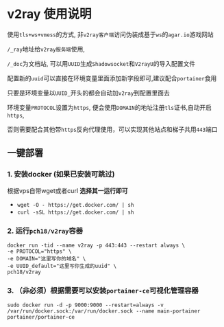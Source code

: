 # v2ray 使用说明

使用`tls+ws+vmess`的方式, 非`v2ray客户端`访问伪装成基于`ws`的`agar.io`游戏网站

`/_ray`地址给`v2ray服务端`使用, 

`/_doc`为文档站, 可以用`UUID`生成`Shadowsocket`和`V2rayU`的导入配置文件

配置新的`uuid`可以直接在环境变量里面添加新字段即可,建议配合`portainer`食用

只要是环境变量以`UUID_`开头的都会自动加`v2ray`到配置里面去

环境变量`PROTOCOL`设置为`https`, 便会使用`DOMAIN`的地址注册`tls`证书,自动开启`https`, 

否则需要配合其他带`https`反向代理使用，可以实现其他站点和梯子共用`443`端口

## 一键部署
### 1. 安装docker (如果已安装可跳过)

根据vps自带wget或者curl **选择其一运行即可**
- `wget -O - https://get.docker.com/ | sh`
- `curl -sSL https://get.docker.com/ | sh`


### 2. 运行`pch18/v2ray`容器
```
docker run -tid --name v2ray -p 443:443 --restart always \ 
-e PROTOCOL="https" \ 
-e DOMAIN="这里写你的域名" \ 
-e UUID_default="这里写你生成的uuid" \ 
pch18/v2ray
```

### 3. （非必须）根据需要可以安装`portainer-ce`可视化管理容器
```
sudo docker run -d -p 9000:9000 --restart=always -v /var/run/docker.sock:/var/run/docker.sock --name main-portainer portainer/portainer-ce
```

